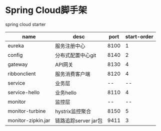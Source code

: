﻿# Spring Cloud脚手架

spring cloud starter

| name | desc | port | start-order|
| --- | --- | --- | ---|
| eureka | 服务注册中心 | 8100 | 1|
| config | 分布式配置中心git | 8140 | 2|
| gateway | API网关 | 8130 | 4|
| ribbonclient | 服务消费客户端 | 8120 | 4|
| service | 业务层 | -- | --|
| service-hello | 业务hello | 8110 | 4|
| monitor | 监控层 | -- | -- |
| monitor-turbine | hystrix监控聚合 | 8150 | 5 |
| monitor-zipkin.jar | 链路追踪server jar包 | 9411 | 3 |
